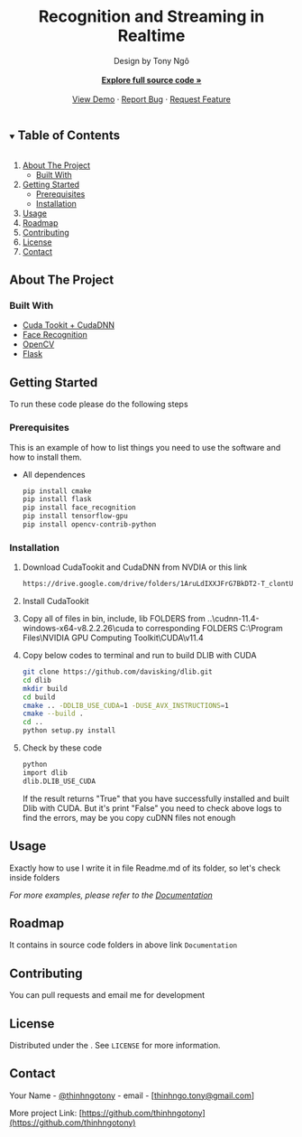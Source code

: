

  <h1 align="center">Recognition and Streaming in Realtime</h1>

  <p align="center">
    Design by Tony Ngô
    <br />
    <br />
    <a href="https://drive.google.com/drive/folders/1c5vk-14No03_705vYpSwFOcN7DeLiV8V?usp=sharing"><strong>Explore full source code »</strong></a>
    <br />
    <br />
    <a href="https://drive.google.com/file/d/1Vv-2d_wdnpByLtC6wmC7UwAxZiqLqjZt/view?usp=sharing">View Demo</a>
    ·
    <a href="facebook.com/tonyngo0206">Report Bug</a>
    ·
    <a href="facebook.com/tonyngo0206">Request Feature</a>
  </p>
</p>



<!-- TABLE OF CONTENTS -->
<details open="open">
  <summary><h2 style="display: inline-block">Table of Contents</h2></summary>
  <ol>
    <li>
      <a href="#about-the-project">About The Project</a>
      <ul>
        <li><a href="#built-with">Built With</a></li>
      </ul>
    </li>
    <li>
      <a href="#getting-started">Getting Started</a>
      <ul>
        <li><a href="#prerequisites">Prerequisites</a></li>
        <li><a href="#installation">Installation</a></li>
      </ul>
    </li>
    <li><a href="#usage">Usage</a></li>
    <li><a href="#roadmap">Roadmap</a></li>
    <li><a href="#contributing">Contributing</a></li>
    <li><a href="#license">License</a></li>
    <li><a href="#contact">Contact</a></li>
  </ol>
</details>



<!-- ABOUT THE PROJECT -->
## About The Project



### Built With

* [Cuda Tookit + CudaDNN]()
* [Face Recognition]()
* [OpenCV]()
* [Flask]()



<!-- GETTING STARTED -->
## Getting Started

To run these code please do the following steps

### Prerequisites

This is an example of how to list things you need to use the software and how to install them.
* All dependences
  ```sh
  pip install cmake
  pip install flask
  pip install face_recognition
  pip install tensorflow-gpu
  pip install opencv-contrib-python
  ```

### Installation

1. Download CudaTookit and CudaDNN from NVDIA or this link
   ```sh
   https://drive.google.com/drive/folders/1AruLdIXXJFrG7BkDT2-T_clontU7em1f?usp=sharing
   ```
2. Install CudaTookit

3. Copy all of files in bin, include, lib FOLDERS from ..\cudnn-11.4-windows-x64-v8.2.2.26\cuda to corresponding FOLDERS C:\Program Files\NVIDIA GPU Computing Toolkit\CUDA\v11.4

4. Copy below codes to terminal and run to build DLIB with CUDA
   ```sh
   git clone https://github.com/davisking/dlib.git
   cd dlib
   mkdir build
   cd build
   cmake .. -DDLIB_USE_CUDA=1 -DUSE_AVX_INSTRUCTIONS=1
   cmake --build .
   cd ..
   python setup.py install 
   ```
   
5. Check by these code
   ```sh
   python
   import dlib
   dlib.DLIB_USE_CUDA
   ```
   
   If the result returns "True" that you have successfully installed and built Dlib with CUDA. But it's print "False" you need to check above logs to find the errors, may be you copy cuDNN files not enough


<!-- USAGE EXAMPLES -->
## Usage

Exactly how to use I write it in file Readme.md of its folder, so let's check inside folders

_For more examples, please refer to the [Documentation](https://drive.google.com/file/d/1e3lFpqxdTujUMOR6nWVhmmPPO6mJ-80R/view?usp=sharing)_



<!-- ROADMAP -->
## Roadmap

It contains in source code folders in above link `Documentation`



<!-- CONTRIBUTING -->
## Contributing

You can pull requests and email me for development 

<!-- LICENSE -->
## License

Distributed under the . See `LICENSE` for more information.



<!-- CONTACT -->
## Contact

Your Name - [@thinhngotony](https://twitter.com/thinhngotony) - email - [thinhngo.tony@gmail.com]

More project Link: [https://github.com/thinhngotony](https://github.com/thinhngotony)



